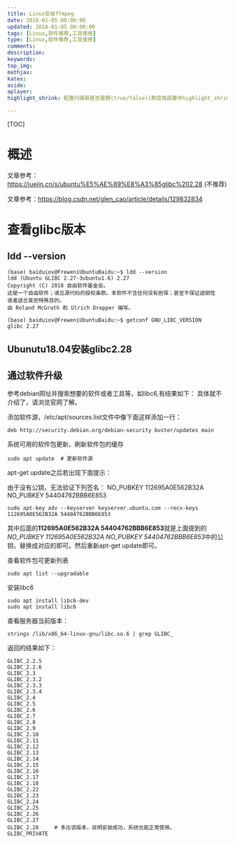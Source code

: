 ```yaml
---
title: Linux安装ffmpeg
date: 2018-01-05 00:00:00
updated: 2018-01-05 00:00:00
tags: [Linux,软件推荐,工具使用]
type: [Linux,软件推荐,工具使用]
comments:
description:
keywords:
top_img:
mathjax:
katex:
aside:
aplayer:
highlight_shrink: 配置代碼框是否展開(true/false)(默認為設置中highlight_shrink的配置)

---
```


[TOC]

# 概述

文章参考：https://juejin.cn/s/ubuntu%E5%AE%89%E8%A3%85glibc%202.28 (不推荐)

文章参考：https://blog.csdn.net/glen_cao/article/details/129832834







# 查看glibc版本

##  ldd --version

```
(base) baiduiov@FreweniUbuntuBaidu:~$ ldd --version
ldd (Ubuntu GLIBC 2.27-3ubuntu1.6) 2.27
Copyright (C) 2018 自由软件基金会。
这是一个自由软件；请见源代码的授权条款。本软件不含任何没有担保；甚至不保证适销性
或者适合某些特殊目的。
由 Roland McGrath 和 Ulrich Drepper 编写。
```



```shell
(base) baiduiov@FreweniUbuntuBaidu:~$ getconf GNU_LIBC_VERSION
glibc 2.27
```



## Ubunutu18.04安装glibc2.28



















## 通过软件升级

参考debian网址并搜索想要的软件或者工具等，如libc6,有结果如下： 具体就不介绍了，请浏览官网了解。

添加软件源，/etc/apt/sources.list文件中像下面这样添加一行：

```shell
deb http://security.debian.org/debian-security buster/updates main
```

系统可用的软件包更新，刷新软件包的缓存

```shell
sudo apt update  # 更新软件源
```

apt-get update之后若出现下面提示：

由于没有公钥，无法验证下列签名： NO_PUBKEY 112695A0E562B32A NO_PUBKEY 54404762BBB6E853

```shell
sudo apt-key adv --keyserver keyserver.ubuntu.com --recv-keys 112695A0E562B32A 54404762BBB6E853
```

其中后面的**112695A0E562B32A 54404762BBB6E853**就是上面提到的*NO_PUBKEY 112695A0E562B32A NO_PUBKEY 54404762BBB6E853*中的公钥，替换成对应的即可。然后重新apt-get update即可。

查看软件包可更新列表

```shell
sudo apt list --upgradable   
```

安装libc6

```shell
sudo apt install libc6-dev  
sudo apt install libc6
```

查看服务器当前版本：

```shell
strings /lib/x86_64-linux-gnu/libc.so.6 | grep GLIBC_
```

返回的结果如下：

```shell
GLIBC_2.2.5
GLIBC_2.2.6
GLIBC_2.3
GLIBC_2.3.2
GLIBC_2.3.3
GLIBC_2.3.4
GLIBC_2.4
GLIBC_2.5
GLIBC_2.6
GLIBC_2.7
GLIBC_2.8
GLIBC_2.9
GLIBC_2.10
GLIBC_2.11
GLIBC_2.12
GLIBC_2.13
GLIBC_2.14
GLIBC_2.15
GLIBC_2.16
GLIBC_2.17
GLIBC_2.18
GLIBC_2.22
GLIBC_2.23
GLIBC_2.24
GLIBC_2.25
GLIBC_2.26
GLIBC_2.27
GLIBC_2.28     # 多出该版本，说明安装成功，系统也能正常使用。
GLIBC_PRIVATE
```























